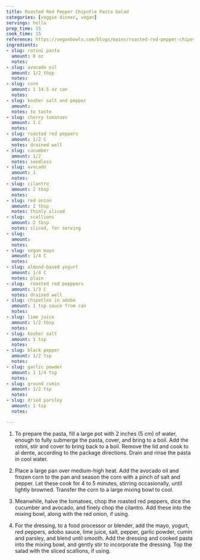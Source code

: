 ```yaml
---
title: Roasted Red Pepper Chipotle Pasta Salad
categories: [veggie dinner, vegan]
servings: hella
prep_time: 15
cook_time: 15
reference: https://veganbowls.com/blogs/mains/roasted-red-pepper-chipotle-pasta-salad-from-the-15-minute-vegan-meals-cookbook
ingredients:
- slug: rotini pasta
  amount: 8 oz
  notes:
- slug: avocado oil
  amount: 1/2 tbsp
  notes:
- slug: corn
  amount: 1 14.5 oz can
  notes:
- slug: kosher salt and pepper
  amount:
  notes: to taste
- slug: cherry tomatoes
  amount: 1 C
  notes:
- slug: roasted red peppers
  amount: 1/2 C
  notes: drained well
- slug: cucumber
  amount: 1/2
  notes: seedless
- slug: avocado
  amount: 1
  notes:
- slug: cilantro
  amount: 2 tbsp
  notes:
- slug: red onion
  amount: 2 tbsp
  notes: thinly sliced
- slug:  scallions
  amount: 2 tbsp
  notes: sliced, for serving
- slug:
  amount:
  notes:
- slug: vegan mayo
  amount: 1/4 C
  notes:
- slug: almond-based yogurt
  amount: 1/4 C
  notes: plain
- slug:  roasted red pepppers
  amount: 1/3 C
  notes: drained well
- slug: chipotles in adobo
  amount: 1 tsp sauce from can
  notes:
- slug: lime juice
  amount: 1/2 tbsp
  notes:
- slug: kosher salt
  amount: 1 tsp
  notes:
- slug: black pepper
  amount: 1/2 tsp
  notes:
- slug: garlic powder
  amount: 1 1/4 tsp
  notes:
- slug: ground cumin
  amount: 1/2 tsp
  notes:
- slug: dried parsley
  amount: 1 tsp
  notes:

---
```

1. To prepare the pasta, fill a large pot with 2 inches (5 cm) of water, enough to fully submerge the pasta, cover, and bring to a boil. Add the rotini, stir and cover to bring back to a boil. Remove the lid and cook to al dente, according to the package directions. Drain and rinse the pasta in cool water.


2. Place a large pan over medium-high heat. Add the avocado oil and frozen corn to the pan and season the corn with a pinch of salt and pepper. Let these cook for 4 to 5 minutes, stirring occasionally, until lightly browned. Transfer the corn to a large mixing bowl to cool.


3. Meanwhile, halve the tomatoes, chop the roasted red peppers, dice the cucumber and avocado, and finely chop the cilantro. Add these into the mixing bowl, along with the red onion, if using.


4. For the dressing, to a food processor or blender, add the mayo, yogurt, red peppers, adobo sauce, lime juice, salt, pepper, garlic powder, cumin and parsley, and blend until smooth. Add the dressing and cooked pasta into the mixing bowl, and gently stir to incorporate the dressing. Top the salad with the sliced scallions, if using.



